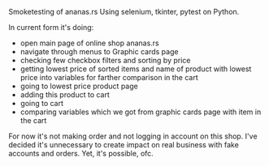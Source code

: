 Smoketesting of ananas.rs 
Using selenium, tkinter, pytest on Python.

In current form it's doing:
- open main page of online shop ananas.rs
- navigate through menus to Graphic cards page
- checking few checkbox filters and sorting by price
- getting lowest price of sorted items and name of product with lowest price into variables for farther comparison in the cart
- going to lowest price product page
- adding this product to cart
- going to cart
- comparing variables which we got from graphic cards page with item in the cart

For now it's not making order and not logging in account on this shop. I've decided it's unnecessary to create impact on real business with fake accounts and orders. Yet, it's possible, ofc.
